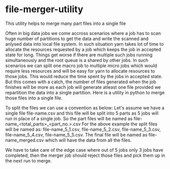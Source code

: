 # file-merger-utility
This utility helps to merge many part files into a single file

Often in big data jobs we come accross scenarios where a job has to scan huge number of partitions to get the data and write the scanned and anlysed data into local file system.
In such situation yarn takes lot of time to allocate the resources requested by a job which keeps the job in accepted state for long. Things get worse if there are multiple such jobs running simultaneously and the root queue is a shared by other jobs. In such scenarios we can split one macro job to multiple micro jobs which would require less resources and will be easy for yarn to allocate resources to those jobs. This would reduce the time spent by the jobs in accepted state. But this comes with a catch, the number of files generated when the job finishes will be more as each job will generate atleast one file provided we repartition the data into a single partition. Here is a utility in python to merge those files into a single file.


To split the files we can use a convention as below:
Let's assume we have a single file file-name.csv and this file will be split into 5 parts as 5 jobs will run in place of a single job. So the part files will be named as file-name_<total_parts>_<part_no.>.csv
For the above example the split files will be named as: file-name_5_1.csv, file-name_5_2.csv, file-name_5_3.csv, file-name_5_4.csv, file-name_5_5.csv.
The final file will be named as file-name_merged.csv which will have the data from all the files.

We have to take care of the edge case where out of 5 jobs only 3 jobs have completed, then the merger job should reject those files and pick them up in the next run to merge.
